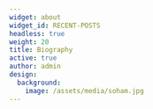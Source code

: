 ```yaml
---
widget: about
widget_id: RECENT-POSTS
headless: true
weight: 20
title: Biography
active: true
author: admin
design:
  background:
    image: /assets/media/soham.jpg
---
```

